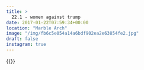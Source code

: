 ```yaml
---
title: >
  22.1 - women against trump
date: 2017-01-22T07:59:34+00:00
location: "Marble Arch"
image: "/img/fb6c5e054a14a6bdf902ea2e63854fe2.jpg"
draft: false
instagram: true
---
```


{{<photo src="/img/fb6c5e054a14a6bdf902ea2e63854fe2.jpg">}}
